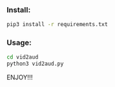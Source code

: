 ### Install: 
```bash
pip3 install -r requirements.txt
```

### Usage:
```bash
cd vid2aud
python3 vid2aud.py
```
ENJOY!!!
